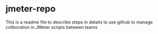 # jmeter-repo
This is a readme file to describe steps in details to use github to manage collboration in JMeter scripts between teams
